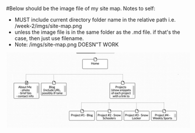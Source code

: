 #Below should be the image file of my site map.
Notes to self:
 - MUST include current directory folder name in the relative path
 i.e. /week-2/imgs/site-map.png
 - unless the image file is in the same folder as the .md file. if that's the case, then just use filename.
 - Note: 
 /imgs/site-map.png DOESN"T WORK


![site map image](/week-2/imgs/site-map.png "Brians sitemap")
